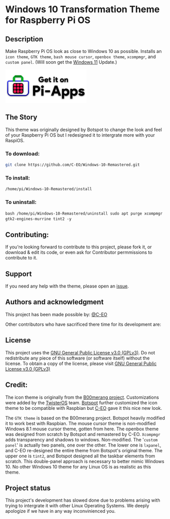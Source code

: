 # Windows 10 Transformation Theme for Raspberry Pi OS

## Description
Make Raspberry Pi OS look as close to Windows 10 as possible. Installs an ``icon theme``, ``GTK theme``, ``bash mouse cursor``, ``openbox theme``, ``xcompmgr``, and ``custom panel``.
(Will soon get the [Windows 11](https://insider.windows.com/en-us/register) Update.)

[![badge](https://github.com/Botspot/pi-apps/blob/master/icons/badge.png?raw=true)](https://github.com/Botspot/pi-apps)

## The Story
This theme was originally designed by Botspot to change the look and feel of your Raspberry Pi OS but I redesigned it to intergrate more with your RaspiOS.

### To download:
```bash
git clone https://github.com/C-EO/Windows-10-Remastered.git
```
### To install:
```bash
/home/pi/Windows-10-Remastered/install
```
### To uninstall:
``bash
/home/pi/Windows-10-Remastered/uninstall
sudo apt purge xcompmgr gtk2-engines-murrine tint2 -y
``


## Contributing:
If you're looking forward to contribute to this project, please fork it, or download & edit its code, or even ask for Contributor permmissions to contribute to it.


## Support
If you need any help with the theme, please open an [issue](https://github.com/C-EO/Windows-10-Remastered/issues).


## Authors and acknowledgment
This project has been made possible by: [@C-EO](https://github.com/C-EO)

Other contributors who have sacrificed there time for its development are:


## License
This project uses the [GNU General Public License v3.0 (GPLv3)](https://gnu.org).
Do not redistribute any piece of this software (or software itself) without the license.
To obtain a copy of the license, please visit [GNU General Public License v3.0 (GPLv3)](https://gnu.org)


## Credit:
The icon theme is originally from the [B00merang project](https://github.com/B00merang-Artwork/Windows-10). Customizations were added by the [TwisterOS](https://twisteros.com) team. [Botspot](https://github.com/Botspot) further customized the icon theme to be compatible with Raspbian but [C-EO](https://github.com/C-EO) gave it this nice new look.

The ``GTK theme`` is based on the B00merang project. Botspot heavily modified it to work best with Raspbian. 
The mouse cursor theme is non-modified  Windows 8.1 mouse cursor theme, gotten from here.
The openbox theme was designed from scratch by Botspot and remastered by C-EO.
``Xcompmgr`` adds transparency and shadows to windows. Non-modified.
The '``custom panel``' is actually two panels, one over the other. The lower one is ``lxpanel``, and C-EO re-designed the entire theme from Botspot's original theme. The upper one is ``tint2``, and Botspot designed all the taskbar elements from scratch. This double-panel approach is necessary to better mimic Windows 10. No other Windows 10 theme for any Linux OS is as realistic as this theme.


## Project status
This project's development has slowed done due to problems arising with trying to intergrate it with other Linux Operating Systems. 
We deeply apologize if we have in any way inconvinienced you.
